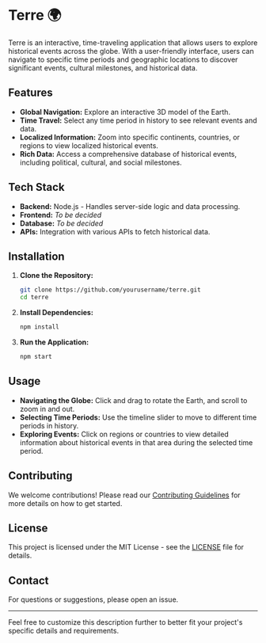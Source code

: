# Terre 🌍

Terre is an interactive, time-traveling application that allows users to explore historical events across the globe. With a user-friendly interface, users can navigate to specific time periods and geographic locations to discover significant events, cultural milestones, and historical data.

## Features

- **Global Navigation:** Explore an interactive 3D model of the Earth.
- **Time Travel:** Select any time period in history to see relevant events and data.
- **Localized Information:** Zoom into specific continents, countries, or regions to view localized historical events.
- **Rich Data:** Access a comprehensive database of historical events, including political, cultural, and social milestones.

## Tech Stack

- **Backend:** Node.js - Handles server-side logic and data processing.
- **Frontend:** *To be decided*
- **Database:** *To be decided*
- **APIs:** Integration with various APIs to fetch historical data.

## Installation

1. **Clone the Repository:**
   ```bash
   git clone https://github.com/yourusername/terre.git
   cd terre
   ```

2. **Install Dependencies:**
   ```bash
   npm install
   ```

3. **Run the Application:**
   ```bash
   npm start
   ```

## Usage

- **Navigating the Globe:** Click and drag to rotate the Earth, and scroll to zoom in and out.
- **Selecting Time Periods:** Use the timeline slider to move to different time periods in history.
- **Exploring Events:** Click on regions or countries to view detailed information about historical events in that area during the selected time period.

## Contributing

We welcome contributions! Please read our [Contributing Guidelines](CONTRIBUTING.md) for more details on how to get started.

## License

This project is licensed under the MIT License - see the [LICENSE](LICENSE) file for details.

## Contact

For questions or suggestions, please open an issue.

---

Feel free to customize this description further to better fit your project's specific details and requirements.
